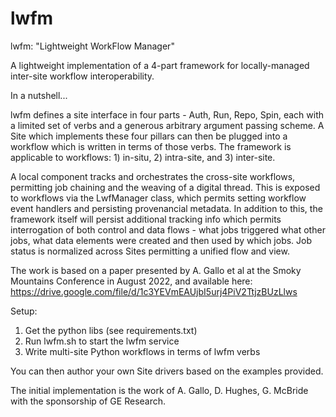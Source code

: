 # lwfm

lwfm: "Lightweight WorkFlow Manager"

A lightweight implementation of a 4-part framework for locally-managed inter-site workflow interoperability.

In a nutshell...

lwfm defines a site interface in four parts - Auth, Run, Repo, Spin, each with a limited set of verbs and a generous arbitrary
argument passing scheme.  A Site which implements these four pillars can then be plugged into a workflow which is written in terms of those verbs.  The framework is applicable to workflows: 1) in-situ, 2) intra-site, and 3) inter-site.

A local component tracks and orchestrates the cross-site workflows, permitting job chaining and the weaving of a
digital thread.  This is exposed to workflows via the LwfManager class, which permits setting workflow event handlers and persisting provenancial metadata.  In addition to this, the framework itself will persist additional tracking info which permits interrogation of both control and data flows - what jobs triggered what other jobs, what data elements were created and then used by which jobs.  Job status is normalized across Sites permitting a unified flow and view.  

The work is based on a paper presented by A. Gallo et al at the Smoky Mountains Conference in August 2022, and available
here: https://drive.google.com/file/d/1c3YEVmEAUjbI5urj4PiV2TtjzBUzLlws

Setup:
1. Get the python libs (see requirements.txt)
2. Run lwfm.sh to start the lwfm service
3. Write multi-site Python workflows in terms of lwfm verbs

You can then author your own Site drivers based on the examples provided.  

The initial implementation is the work of A. Gallo, D. Hughes, G. McBride with the sponsorship of GE Research.

